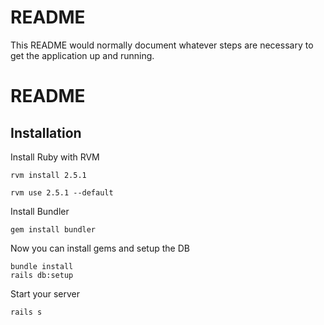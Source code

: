 # README

This README would normally document whatever steps are necessary to get the
application up and running.
# README

## Installation

Install Ruby with RVM

`rvm install 2.5.1`

`rvm use 2.5.1 --default`

Install Bundler

`gem install bundler`

Now you can install gems and setup the DB

```
bundle install 
rails db:setup
```

Start your server

`rails s`

